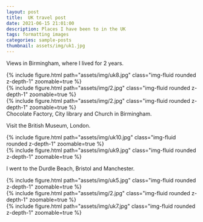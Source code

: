```yaml
---
layout: post
title:  UK travel post
date: 2021-06-15 21:01:00
description: Places I have been to in the UK
tags: formatting images
categories: sample-posts
thumbnail: assets/img/uk1.jpg
---
```

Views in Birmingham, where I lived for 2 years.

<div class="row mt-3">
    <div class="col-sm mt-3 mt-md-0">
        {% include figure.html path="assets/img/uk8.jpg" class="img-fluid rounded z-depth-1" zoomable=true %}
    </div>
    <div class="col-sm mt-3 mt-md-0">
        {% include figure.html path="assets/img/2.jpg" class="img-fluid rounded z-depth-1" zoomable=true %}
    </div>
    <div class="col-sm mt-3 mt-md-0">
        {% include figure.html path="assets/img/2.jpg" class="img-fluid rounded z-depth-1" zoomable=true %}
    </div>
</div>
<div class="caption">
    Chocolate Factory, City library and Church in Birmingham.
</div>

Visit the British Museum, London.

<div class="row mt-3">
    <div class="col-sm mt-3 mt-md-0">
        {% include figure.html path="assets/img/uk10.jpg" class="img-fluid rounded z-depth-1" zoomable=true %}
    </div>
    <div class="col-sm mt-3 mt-md-0">
        {% include figure.html path="assets/img/uk9.jpg" class="img-fluid rounded z-depth-1" zoomable=true %}
    </div>
</div>

I went to the Durdle Beach, Bristol and Manchester.

<div class="row mt-3">
    <!-- First column with nested rows for uk5 and uk6 -->
    <div class="col-sm mt-3 mt-md-0">
        <div class="row">
            <div class="col-12">
                {% include figure.html path="assets/img/uk5.jpg" class="img-fluid rounded z-depth-1" zoomable=true %}
            </div>
            <div class="col-12 mt-3 mt-md-0">
                {% include figure.html path="assets/img/2.jpg" class="img-fluid rounded z-depth-1" zoomable=true %}
            </div>
        </div>
    </div>
    <!-- Second column for uk7 -->
    <div class="col-sm mt-3 mt-md-0">
        {% include figure.html path="assets/img/uk7.jpg" class="img-fluid rounded z-depth-1" zoomable=true %}
    </div>
</div>

